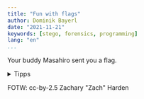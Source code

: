 ```yaml
---
title: "Fun with flags"
author: Dominik Bayerl
date: "2021-11-21"
keywords: [stego, forensics, programming]
lang: "en"
...
```


Your buddy Masahiro sent you a flag.

<details>
  <summary>Tipps</summary>
  - I'll try Exif - that's a good trick!
  - The canton provides orientation.
</details>

FOTW: cc-by-2.5 Zachary "Zach" Harden
